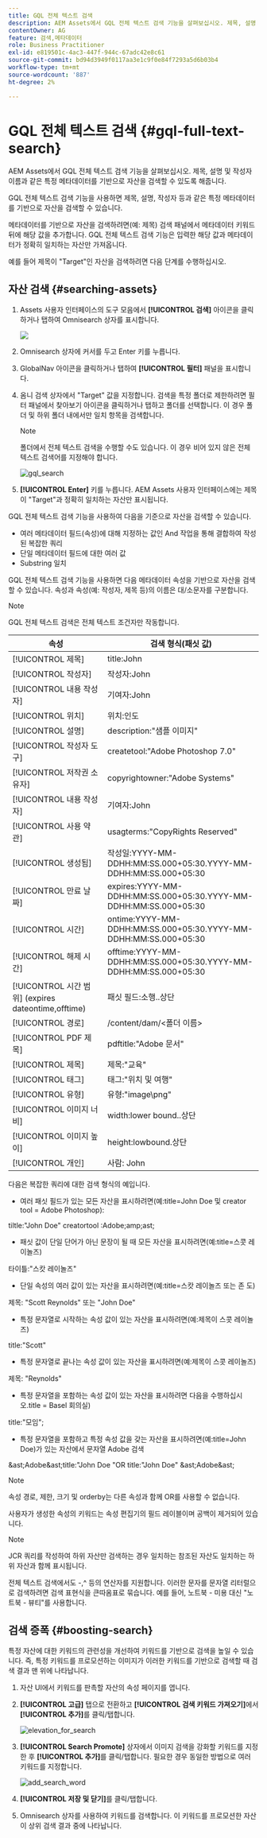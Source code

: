 ```yaml
---
title: GQL 전체 텍스트 검색
description: AEM Assets에서 GQL 전체 텍스트 검색 기능을 살펴보십시오. 제목, 설명 및 작성자 이름과 같은 특정 메타데이터를 기반으로 자산을 검색할 수 있도록 해줍니다.
contentOwner: AG
feature: 검색,메타데이터
role: Business Practitioner
exl-id: e819501c-4ac3-447f-944c-67adc42e8c61
source-git-commit: bd94d3949f0117aa3e1c9f0e84f7293a5d6b03b4
workflow-type: tm+mt
source-wordcount: '887'
ht-degree: 2%

---
```


# GQL 전체 텍스트 검색 {#gql-full-text-search}

AEM Assets에서 GQL 전체 텍스트 검색 기능을 살펴보십시오. 제목, 설명 및 작성자 이름과 같은 특정 메타데이터를 기반으로 자산을 검색할 수 있도록 해줍니다.

GQL 전체 텍스트 검색 기능을 사용하면 제목, 설명, 작성자 등과 같은 특정 메타데이터를 기반으로 자산을 검색할 수 있습니다.

메타데이터를 기반으로 자산을 검색하려면(예: 제목) 검색 패널에서 메타데이터 키워드 뒤에 해당 값을 추가합니다. GQL 전체 텍스트 검색 기능은 입력한 해당 값과 메타데이터가 정확히 일치하는 자산만 가져옵니다.

예를 들어 제목이 &quot;Target&quot;인 자산을 검색하려면 다음 단계를 수행하십시오.

## 자산 검색 {#searching-assets}

1. Assets 사용자 인터페이스의 도구 모음에서 **[!UICONTROL 검색]** 아이콘을 클릭하거나 탭하여 Omnisearch 상자를 표시합니다.

   ![](assets/do-not-localize/chlimage_1.png)

1. Omnisearch 상자에 커서를 두고 Enter 키를 누릅니다.
1. GlobalNav 아이콘을 클릭하거나 탭하여 **[!UICONTROL 필터]** 패널을 표시합니다.
1. 옴니 검색 상자에서 &quot;Target&quot; 값을 지정합니다. 검색을 특정 폴더로 제한하려면 필터 패널에서 찾아보기 아이콘을 클릭하거나 탭하고 폴더를 선택합니다. 이 경우 폴더 및 하위 폴더 내에서만 일치 항목을 검색합니다.

   >[!NOTE]
   >
   >폴더에서 전체 텍스트 검색을 수행할 수도 있습니다. 이 경우 비어 있지 않은 전체 텍스트 검색어를 지정해야 합니다.

   ![gql_search](assets/gql_search.png)

1. **[!UICONTROL Enter]** 키를 누릅니다. AEM Assets 사용자 인터페이스에는 제목이 &quot;Target&quot;과 정확히 일치하는 자산만 표시됩니다.

GQL 전체 텍스트 검색 기능을 사용하여 다음을 기준으로 자산을 검색할 수 있습니다.

* 여러 메타데이터 필드(속성)에 대해 지정하는 값인 And 작업을 통해 결합하여 작성된 복잡한 쿼리
* 단일 메타데이터 필드에 대한 여러 값
* Substring 일치

GQL 전체 텍스트 검색 기능을 사용하면 다음 메타데이터 속성을 기반으로 자산을 검색할 수 있습니다. 속성과 속성(예: 작성자, 제목 등)의 이름은 대/소문자를 구분합니다.

>[!NOTE]
>
>GQL 전체 텍스트 검색은 전체 텍스트 조건자만 작동합니다.

| 속성 | 검색 형식(패싯 값) |
|---|---|
| [!UICONTROL 제목] | title:John |
| [!UICONTROL 작성자] | 작성자:John |
| [!UICONTROL 내용 작성자] | 기여자:John |
| [!UICONTROL 위치] | 위치:인도 |
| [!UICONTROL 설명] | description:&quot;샘플 이미지&quot; |
| [!UICONTROL 작성자 도구] | createtool:&quot;Adobe Photoshop 7.0&quot; |
| [!UICONTROL 저작권 소유자] | copyrightowner:&quot;Adobe Systems&quot; |
| [!UICONTROL 내용 작성자] | 기여자:John |
| [!UICONTROL 사용 약관] | usagterms:&quot;CopyRights Reserved&quot; |
| [!UICONTROL 생성됨] | 작성일:YYYY-MM-DDHH:MM:SS.000+05:30.YYYY-MM-DDHH:MM:SS.000+05:30 |
| [!UICONTROL 만료 날짜] | expires:YYYY-MM-DDHH:MM:SS.000+05:30.YYYY-MM-DDHH:MM:SS.000+05:30 |
| [!UICONTROL 시간] | ontime:YYYY-MM-DDHH:MM:SS.000+05:30.YYYY-MM-DDHH:MM:SS.000+05:30 |
| [!UICONTROL 해제 시간] | offtime:YYYY-MM-DDHH:MM:SS.000+05:30.YYYY-MM-DDHH:MM:SS.000+05:30 |
| [!UICONTROL 시간 범위] (expires dateontime,offtime) | 패싯 필드:소행..상단 |
| [!UICONTROL 경로] | /content/dam/&lt;폴더 이름> |
| [!UICONTROL PDF 제목] | pdftitle:&quot;Adobe 문서&quot; |
| [!UICONTROL 제목] | 제목:&quot;교육&quot; |
| [!UICONTROL 태그] | 태그:&quot;위치 및 여행&quot; |
| [!UICONTROL 유형] | 유형:&quot;image\png&quot; |
| [!UICONTROL 이미지 너비] | width:lower bound..상단 |
| [!UICONTROL 이미지 높이] | height:lowbound.상단 |
| [!UICONTROL 개인] | 사람: John |

다음은 복잡한 쿼리에 대한 검색 형식의 예입니다.

* 여러 패싯 필드가 있는 모든 자산을 표시하려면(예:title=John Doe 및 creator tool = Adobe Photoshop):

tiltle:&quot;John Doe&quot; creatortool :Adobe;amp;ast;

* 패싯 값이 단일 단어가 아닌 문장이 될 때 모든 자산을 표시하려면(예:title=스콧 레이놀즈)

타이틀:&quot;스캇 레이놀즈&quot;

* 단일 속성의 여러 값이 있는 자산을 표시하려면(예:title=스캇 레이놀즈 또는 존 도)

제목: &quot;Scott Reynolds&quot; 또는 &quot;John Doe&quot;

* 특정 문자열로 시작하는 속성 값이 있는 자산을 표시하려면(예:제목이 스콧 레이놀즈)

title:&quot;Scott&quot;

* 특정 문자열로 끝나는 속성 값이 있는 자산을 표시하려면(예:제목이 스콧 레이놀즈)

제목: &quot;Reynolds&quot;

* 특정 문자열을 포함하는 속성 값이 있는 자산을 표시하려면 다음을 수행하십시오.title = Basel 회의실)

title:&quot;모임&quot;;

* 특정 문자열을 포함하고 특정 속성 값을 갖는 자산을 표시하려면(예:title=John Doe)가 있는 자산에서 문자열 Adobe 검색

&amp;ast;Adobe&amp;ast;title:&quot;John Doe &quot;OR title:&quot;John Doe&quot; &amp;ast;Adobe&amp;ast;

>[!NOTE]
>
>속성 경로, 제한, 크기 및 orderby는 다른 속성과 함께 OR를 사용할 수 없습니다.
>
>사용자가 생성한 속성의 키워드는 속성 편집기의 필드 레이블이며 공백이 제거되어 있습니다.


>[!NOTE]
>
>JCR 쿼리를 작성하여 하위 자산만 검색하는 경우 일치하는 참조된 자산도 일치하는 하위 자산과 함께 표시됩니다.

전체 텍스트 검색에서도 -,^ 등의 연산자를 지원합니다. 이러한 문자를 문자열 리터럴으로 검색하려면 검색 표현식을 큰따옴표로 묶습니다. 예를 들어, 노트북 - 미용 대신 &quot;노트북 - 뷰티&quot;를 사용합니다.

## 검색 증폭 {#boosting-search}

특정 자산에 대한 키워드의 관련성을 개선하여 키워드를 기반으로 검색을 높일 수 있습니다. 즉, 특정 키워드를 프로모션하는 이미지가 이러한 키워드를 기반으로 검색할 때 검색 결과 맨 위에 나타납니다.

1. 자산 UI에서 키워드를 판촉할 자산의 속성 페이지를 엽니다.
1. **[!UICONTROL 고급]** 탭으로 전환하고 **[!UICONTROL 검색 키워드 가져오기]**&#x200B;에서 **[!UICONTROL 추가]**&#x200B;를 클릭/탭합니다.

   ![elevation_for_search](assets/elevate_for_search.png)

1. **[!UICONTROL Search Promote]** 상자에서 이미지 검색을 강화할 키워드를 지정한 후 **[!UICONTROL 추가]**&#x200B;를 클릭/탭합니다. 필요한 경우 동일한 방법으로 여러 키워드를 지정합니다.

   ![add_search_word](assets/add_search_word.png)

1. **[!UICONTROL 저장 및 닫기]**&#x200B;를 클릭/탭합니다.
1. Omnisearch 상자를 사용하여 키워드를 검색합니다. 이 키워드를 프로모션한 자산이 상위 검색 결과 중에 나타납니다.
